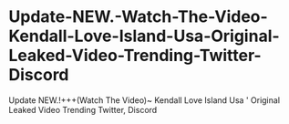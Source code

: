 # Update-NEW.-Watch-The-Video-Kendall-Love-Island-Usa-Original-Leaked-Video-Trending-Twitter-Discord
Update NEW.!+++(Watch The Video)~ Kendall Love Island Usa ' Original Leaked Video Trending Twitter, Discord
